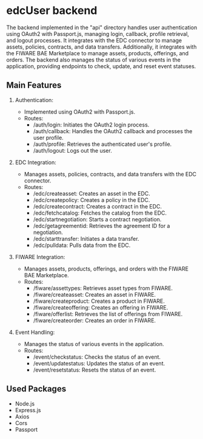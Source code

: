 # edcUser backend

The backend implemented in the "api" directory handles user authentication using OAuth2 with Passport.js, managing login, callback, profile retrieval, and logout processes. It integrates with the EDC connector to manage assets, policies, contracts, and data transfers. Additionally, it integrates with the FIWARE BAE Marketplace to manage assets, products, offerings, and orders. The backend also manages the status of various events in the application, providing endpoints to check, update, and reset event statuses.

## Main Features

1. Authentication:
    - Implemented using OAuth2 with Passport.js.
    - Routes:
        * /auth/login: Initiates the OAuth2 login process.
        * /auth/callback: Handles the OAuth2 callback and processes the user profile.
        * /auth/profile: Retrieves the authenticated user's profile.
        * /auth/logout: Logs out the user.

2. EDC Integration:
    - Manages assets, policies, contracts, and data transfers with the EDC connector.
    - Routes:
        * /edc/createasset: Creates an asset in the EDC.
        * /edc/createpolicy: Creates a policy in the EDC.
        * /edc/createcontract: Creates a contract in the EDC.
        * /edc/fetchcatalog: Fetches the catalog from the EDC.
        * /edc/startnegotiation: Starts a contract negotiation.
        * /edc/getagreementid: Retrieves the agreement ID for a negotiation.
        * /edc/starttransfer: Initiates a data transfer.
        * /edc/pulldata: Pulls data from the EDC.

3. FIWARE Integration:
    - Manages assets, products, offerings, and orders with the FIWARE BAE Marketplace.
    - Routes:
        * /fiware/assettypes: Retrieves asset types from FIWARE.
        * /fiware/createasset: Creates an asset in FIWARE.
        * /fiware/createproduct: Creates a product in FIWARE.
        * /fiware/createoffering: Creates an offering in FIWARE.
        * /fiware/offerlist: Retrieves the list of offerings from FIWARE.
        * /fiware/createorder: Creates an order in FIWARE.

4. Event Handling:
    - Manages the status of various events in the application.
    - Routes:
        * /event/checkstatus: Checks the status of an event.
        * /event/updatestatus: Updates the status of an event.
        * /event/resetstatus: Resets the status of an event.

## Used Packages
- Node.js
- Express.js
- Axios
- Cors
- Passport